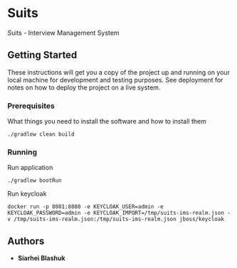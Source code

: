 # Suits

Suits - Interview Management System

## Getting Started

These instructions will get you a copy of the project up and running on your local machine for development and testing purposes. See deployment for notes on how to deploy the project on a live system.

### Prerequisites

What things you need to install the software and how to install them

```
./gradlew clean build
```

### Running

Run application
```
./gradlew bootRun
```

Run keycloak
```
docker run -p 8081:8080 -e KEYCLOAK_USER=admin -e KEYCLOAK_PASSWORD=admin -e KEYCLOAK_IMPORT=/tmp/suits-ims-realm.json -v /tmp/suits-ims-realm.json:/tmp/suits-ims-realm.json jboss/keycloak
```

## Authors

* **Siarhei Blashuk**